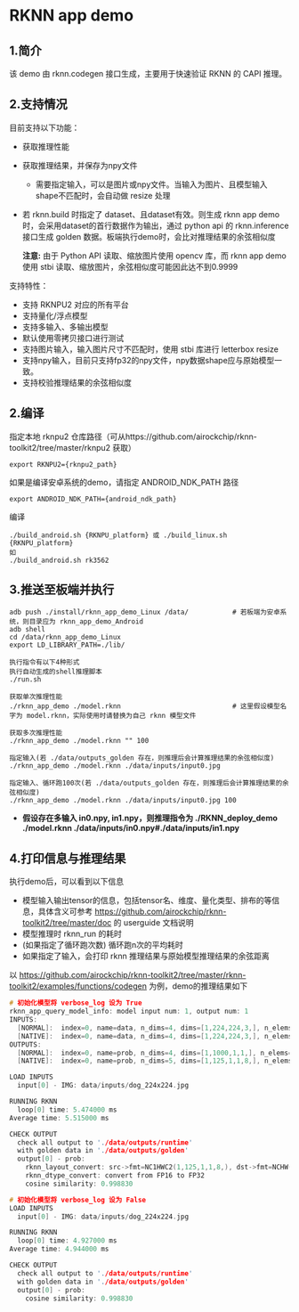 # RKNN app demo

## 1.简介

该 demo 由 rknn.codegen 接口生成，主要用于快速验证 RKNN 的 CAPI 推理。



## 2.支持情况

目前支持以下功能：

- 获取推理性能

- 获取推理结果，并保存为npy文件
  - 需要指定输入，可以是图片或npy文件。当输入为图片、且模型输入shape不匹配时，会自动做 resize 处理
  
- 若 rknn.build 时指定了 dataset、且dataset有效。则生成 rknn app demo时，会采用dataset的首行数据作为输出，通过 python api 的 rknn.inference 接口生成 golden 数据。板端执行demo时，会比对推理结果的余弦相似度

  **注意:** 由于 Python API 读取、缩放图片使用 opencv 库，而 rknn app demo 使用 stbi 读取、缩放图片，余弦相似度可能因此达不到0.9999



支持特性：

- 支持 RKNPU2 对应的所有平台
- 支持量化/浮点模型
- 支持多输入、多输出模型
- 默认使用零拷贝接口进行测试
- 支持图片输入，输入图片尺寸不匹配时，使用 stbi 库进行 letterbox resize
- 支持npy输入，目前只支持fp32的npy文件，npy数据shape应与原始模型一致。
- 支持校验推理结果的余弦相似度



## 2.编译

指定本地 rknpu2 仓库路径（可从https://github.com/airockchip/rknn-toolkit2/tree/master/rknpu2 获取）

```
export RKNPU2={rknpu2_path}
```

如果是编译安卓系统的demo，请指定  ANDROID_NDK_PATH 路径

```
export ANDROID_NDK_PATH={android_ndk_path}
```



编译

```
./build_android.sh {RKNPU_platform} 或 ./build_linux.sh {RKNPU_platform}
如
./build_android.sh rk3562
```



## 3.推送至板端并执行

```shell
adb push ./install/rknn_app_demo_Linux /data/			# 若板端为安卓系统，则目录应为 rknn_app_demo_Android
adb shell
cd /data/rknn_app_demo_Linux
export LD_LIBRARY_PATH=./lib/

执行指令有以下4种形式
执行自动生成的shell推理脚本
./run.sh

获取单次推理性能
./rknn_app_demo ./model.rknn							# 这里假设模型名字为 model.rknn，实际使用时请替换为自己 rknn 模型文件

获取多次推理性能
./rknn_app_demo ./model.rknn "" 100

指定输入(若 ./data/outputs_golden 存在，则推理后会计算推理结果的余弦相似度)
./rknn_app_demo ./model.rknn ./data/inputs/input0.jpg

指定输入、循环跑100次(若 ./data/outputs_golden 存在，则推理后会计算推理结果的余弦相似度)
./rknn_app_demo ./model.rknn ./data/inputs/input0.jpg 100
```

- **假设存在多输入 in0.npy, in1.npy，则推理指令为 ./RKNN_deploy_demo ./model.rknn ./data/inputs/in0.npy#./data/inputs/in1.npy**




## 4.打印信息与推理结果

执行demo后，可以看到以下信息

- 模型输入输出tensor的信息，包括tensor名、维度、量化类型、排布的等信息，具体含义可参考 https://github.com/airockchip/rknn-toolkit2/tree/master/doc 的 userguide 文档说明
- 模型推理时 rknn_run 的耗时
- (如果指定了循环跑次数) 循环跑n次的平均耗时
- 如果指定了输入，会打印 rknn 推理结果与原始模型推理结果的余弦距离

以 https://github.com/airockchip/rknn-toolkit2/tree/master/rknn-toolkit2/examples/functions/codegen 为例，demo的推理结果如下

```cpp
# 初始化模型将 verbose_log 设为 True
rknn_app_query_model_info: model input num: 1, output num: 1
INPUTS:
  [NORMAL]:  index=0, name=data, n_dims=4, dims=[1,224,224,3,], n_elems=150528, size=150528, w_stride=224, size_with_stride=150528, fmt=NHWC, type=INT8, qnt_type=AFFINE, zp=-13, scale=0.018317
  [NATIVE]:  index=0, name=data, n_dims=4, dims=[1,224,224,3,], n_elems=150528, size=150528, w_stride=224, size_with_stride=150528, fmt=NHWC, type=INT8, qnt_type=AFFINE, zp=-13, scale=0.018317
OUTPUTS:
  [NORMAL]:  index=0, name=prob, n_dims=4, dims=[1,1000,1,1,], n_elems=1000, size=2000, w_stride=0, size_with_stride=16000, fmt=NCHW, type=FP16, qnt_type=AFFINE, zp=0, scale=1.000000
  [NATIVE]:  index=0, name=prob, n_dims=5, dims=[1,125,1,1,8,], n_elems=1000, size=2000, w_stride=0, size_with_stride=2000, fmt=NC1HWC2, type=FP16, qnt_type=AFFINE, zp=0, scale=1.000000

LOAD INPUTS
  input[0] - IMG: data/inputs/dog_224x224.jpg

RUNNING RKNN
  loop[0] time: 5.474000 ms
Average time: 5.515000 ms

CHECK OUTPUT
  check all output to './data/outputs/runtime'
  with golden data in './data/outputs/golden'
  output[0] - prob:
    rknn_layout_convert: src->fmt=NC1HWC2(1,125,1,1,8,), dst->fmt=NCHW(1,1000,1,1,)
    rknn_dtype_convert: convert from FP16 to FP32
    cosine similarity: 0.998830
```

```cpp
# 初始化模型将 verbose_log 设为 False
LOAD INPUTS
  input[0] - IMG: data/inputs/dog_224x224.jpg

RUNNING RKNN
  loop[0] time: 4.927000 ms
Average time: 4.944000 ms

CHECK OUTPUT
  check all output to './data/outputs/runtime'
  with golden data in './data/outputs/golden'
  output[0] - prob:
    cosine similarity: 0.998830
```

